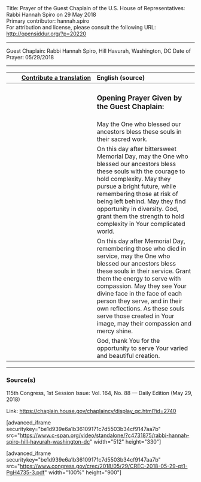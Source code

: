 <html>
<head></head>
<body>
Title: Prayer of the Guest Chaplain of the U.S. House of Representatives: Rabbi Hannah Spiro on 29 May 2018<br />
Primary contributor: hannah.spiro<br />
For attribution and license, please consult the following URL: <a href="http://opensiddur.org/?p=20220">http://opensiddur.org/?p=20220</a>
<p />
<hr />

Guest Chaplain: Rabbi Hannah Spiro, Hill Havurah, Washington, DC
Date of Prayer: 05/29/2018

<hr />

<table style="margin-left: auto;margin-right: auto;" class="draggable">
<thead><tr><th id="x" style="text-align: right;"><a href="/contributing/upload/">Contribute a translation</a></th><th style="text-align: left;">English (source)</th></tr></thead>
<tbody>
<tr><td style="vertical-align:top;" width="46%">
<div class="liturgy"><span lang="he">

</span></div></td>
 
<td style="vertical-align:top;" width="53%">
<div class="english">
<h3>Opening Prayer Given by the Guest Chaplain:</h3>
</div></td></tr>


<tr><td style="vertical-align:top;" width="46%">
<div class="liturgy"><span lang="he">

</span></div></td>
 
<td style="vertical-align:top;" width="53%">
<div class="english">
May the One who blessed our ancestors 
bless these souls in their sacred work.
</div></td></tr>


<tr><td style="vertical-align:top;" width="46%">
<div class="liturgy"><span lang="he">

</span></div></td>
 
<td style="vertical-align:top;" width="53%">
<div class="english">
On this day after bittersweet Memorial Day, 
may the One who blessed our ancestors 
bless these souls 
with the courage to hold complexity. 
May they pursue a bright future, 
while remembering those at risk 
of being left behind. 
May they find opportunity 
in diversity. 
God, grant them the strength 
to hold complexity 
in Your complicated world.
</div></td></tr>


<tr><td style="vertical-align:top;" width="46%">
<div class="liturgy"><span lang="he">

</span></div></td>
 
<td style="vertical-align:top;" width="53%">
<div class="english">
On this day after Memorial Day, 
remembering those who died in service, 
may the One who blessed our ancestors 
bless these souls in their service. 
Grant them the energy to serve 
with compassion. 
May they see Your divine face 
in the face of each person they serve, 
and in their own reflections. 
As these souls serve those created in Your image, 
may their compassion and mercy shine. 
</div></td></tr>


<tr><td style="vertical-align:top;" width="46%">
<div class="liturgy"><span lang="he">

</span></div></td>
 
<td style="vertical-align:top;" width="53%">
<div class="english">
God, thank You for the opportunity 
to serve Your varied and beautiful creation.
</div></td></tr>
</tbody></table>

<hr />

<h3>Source(s)</h3>

115th Congress, 1st Session
Issue: Vol. 164, No. 88 — Daily Edition (May 29, 2018)

Link: <a href="https://chaplain.house.gov/chaplaincy/display_gc.html?id=2740">https://chaplain.house.gov/chaplaincy/display_gc.html?id=2740</a>

[advanced_iframe securitykey="be1d939e6a1b36109171c7d5503b34cf9147aa7b" src="https://www.c-span.org/video/standalone/?c4731875/rabbi-hannah-spiro-hill-havurah-washington-dc" width="512" height="330"]

[advanced_iframe securitykey="be1d939e6a1b36109171c7d5503b34cf9147aa7b" src="https://www.congress.gov/crec/2018/05/29/CREC-2018-05-29-pt1-PgH4735-3.pdf" width="100%" height="900"]
</body>
</html>